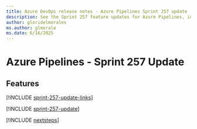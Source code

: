 ```yaml
---
title: Azure DevOps release notes - Azure Pipelines Sprint 257 update
description: See the Sprint 257 feature updates for Azure Pipelines, including next steps.
author: gloridelmorales
ms.author: glmorale
ms.date: 6/16/2025
---
```


# Azure Pipelines - Sprint 257 Update

## Features

[!INCLUDE [sprint-257-update-links](../includes/pipelines/sprint-257-update-links.md)]

[!INCLUDE [sprint-257-update](../includes/pipelines/sprint-257-update.md)]

[!INCLUDE [nextsteps](../includes/nextsteps.md)]